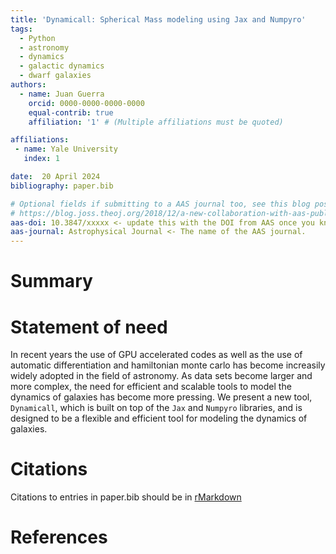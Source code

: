 ```yaml
---
title: 'Dynamicall: Spherical Mass modeling using Jax and Numpyro'
tags:
  - Python
  - astronomy
  - dynamics
  - galactic dynamics
  - dwarf galaxies
authors:
  - name: Juan Guerra
    orcid: 0000-0000-0000-0000
    equal-contrib: true
    affiliation: '1' # (Multiple affiliations must be quoted)

affiliations:
 - name: Yale University
   index: 1

date:  20 April 2024
bibliography: paper.bib

# Optional fields if submitting to a AAS journal too, see this blog post:
# https://blog.joss.theoj.org/2018/12/a-new-collaboration-with-aas-publishing
aas-doi: 10.3847/xxxxx <- update this with the DOI from AAS once you know it.
aas-journal: Astrophysical Journal <- The name of the AAS journal.
---
```


# Summary



# Statement of need

In recent years the use of GPU accelerated codes as well as the use of automatic differentiation and hamiltonian monte carlo has become increasily widely adopted in the field of astronomy.
As data sets become larger and more complex, the need for efficient and scalable tools to model the dynamics of galaxies has become more pressing.
We present a new tool, `Dynamicall`, which is built on top of the `Jax` and `Numpyro` libraries, and is designed to be a flexible and efficient tool for modeling the dynamics of galaxies.





# Citations

Citations to entries in paper.bib should be in
[rMarkdown](http://rmarkdown.rstudio.com/authoring_bibliographies_and_citations.html)


# References
